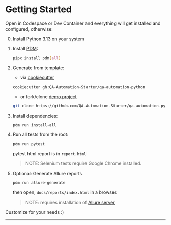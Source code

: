 # Getting Started

Open in Codespace or Dev Container and everything will get installed and configured, otherwise:

0. Install Python 3.13 on your system

1. Install [PDM](https://pdm-project.org):
   ```bash
   pipx install pdm[all]
   ```

2. Generate from template:
   - via [cookiecutter](https://www.cookiecutter.io/)
   ```bash
   cookiecutter gh:QA-Automation-Starter/qa-automation-python
   ```
    
   - or fork/clone [demo project](https://github.com/QA-Automation-Starter/qa-automation-python-demo)
   ```bash
   git clone https://github.com/QA-Automation-Starter/qa-automation-python-demo.git
   ```

3. Install dependencies:
   ```bash
   pdm run install-all
   ```

4. Run all tests from the root:
   ```bash
   pdm run pytest
   ```
   pytest html report is in `report.html`
   > NOTE: Selenium tests require Google Chrome installed.

5. Optional: Generate Allure reports
    ```bash
    pdm run allure-generate
    ```
    then open, `docs/reports/index.html` in a browser.
    
    > NOTE: requires installation of [Allure server](https://docs.qameta.io/allure/)



Customize for your needs :)

---
